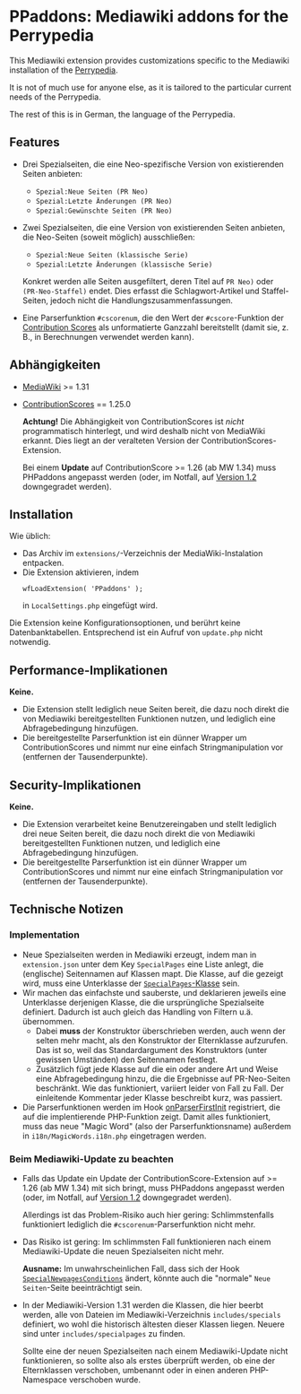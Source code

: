 # PPaddons: Mediawiki addons for the Perrypedia

This Mediawiki extension provides customizations specific to the Mediawiki installation of the [Perrypedia](http://www.perrypedia.proc).

It is not of much use for anyone else, as it is tailored to the particular current needs of the Perrypedia.

The rest of this is in German, the language of the Perrypedia.

## Features

* Drei Spezialseiten, die eine Neo-spezifische Version von existierenden Seiten anbieten:
  * `Spezial:Neue Seiten (PR Neo)`
  * `Spezial:Letzte Änderungen (PR Neo)`
  * `Spezial:Gewünschte Seiten (PR Neo)`

* Zwei Spezialseiten, die eine Version von existierenden Seiten anbieten, die Neo-Seiten (soweit möglich) ausschließen:
  * `Spezial:Neue Seiten (klassische Serie)`
  * `Spezial:Letzte Änderungen (klassische Serie)`

  Konkret werden alle Seiten ausgefiltert, deren Titel auf `PR Neo)` oder `(PR-Neo-Staffel)` endet. Dies erfasst die Schlagwort-Artikel und Staffel-Seiten, jedoch nicht die Handlungszusammenfassungen.

* Eine Parserfunktion `#cscorenum`, die den Wert der `#cscore`-Funktion
  der [Contribution Scores](https://www.mediawiki.org/wiki/Extension:Contribution_Scores) als unformatierte Ganzzahl bereitstellt
  (damit sie, z. B., in Berechnungen verwendet werden kann).

## Abhängigkeiten

* [MediaWiki](https://www.mediawiki.org) >= 1.31
* [ContributionScores](https://www.mediawiki.org/wiki/Extension:Contribution_Scores) == 1.25.0

   **Achtung!** Die Abhängigkeit von ContributionScores ist *nicht* programmatisch hinterlegt, und wird deshalb nicht von MediaWiki
   erkannt. Dies liegt an der veralteten Version der 
   ContributionScores-Extension.
   
   Bei einem **Update** auf ContributionScore >= 1.26 (ab MW 1.34) muss
   PHPaddons angepasst werden (oder, im Notfall, auf [Version 1.2](https://github.com/larsjuergenson/PPaddons/releases/tag/v1.2) downgegradet werden).

## Installation

Wie üblich:

* Das Archiv im `extensions/`-Verzeichnis der MediaWiki-Instalation entpacken.
* Die Extension aktivieren, indem 
  ```
  wfLoadExtension( 'PPaddons' );
  ```
  in `LocalSettings.php` eingefügt wird.

Die Extension keine Konfigurationsoptionen, und berührt keine Datenbanktabellen. Entsprechend ist ein Aufruf von `update.php` nicht notwendig.

## Performance-Implikationen

**Keine.** 

* Die Extension stellt lediglich neue Seiten bereit, die dazu noch direkt die von Mediawiki bereitgestellten Funktionen nutzen, und lediglich eine Abfragebedingung hinzufügen.
* Die bereitgestellte Parserfunktion ist ein dünner Wrapper um 
  ContributionScores und nimmt nur eine einfach Stringmanipulation vor
  (entfernen der Tausenderpunkte).

## Security-Implikationen

**Keine.** 

* Die Extension verarbeitet keine Benutzereingaben und stellt lediglich drei neue Seiten bereit, die dazu noch direkt die von Mediawiki bereitgestellten Funktionen nutzen, und lediglich eine Abfragebedingung hinzufügen.
* Die bereitgestellte Parserfunktion ist ein dünner Wrapper um 
  ContributionScores und nimmt nur eine einfach Stringmanipulation vor
  (entfernen der Tausenderpunkte).

## Technische Notizen

### Implementation

* Neue Spezialseiten werden in Mediawiki erzeugt, indem man in `extension.json` unter dem Key 
 `SpecialPages` eine Liste anlegt, die (englische) Seitennamen auf Klassen mapt. Die Klasse,
 auf die gezeigt wird, muss eine Unterklasse der [`SpecialPages`-Klasse](https://doc.wikimedia.org/mediawiki-core/master/php/classSpecialPage.html) sein.
* Wir machen das einfachste und sauberste, und deklarieren jeweils eine Unterklasse 
  derjenigen Klasse, die die ursprüngliche Spezialseite definiert. Dadurch ist auch 
  gleich das Handling von Filtern u.ä. übernommen.
  * Dabei **muss** der Konstruktor überschrieben werden, auch wenn der selten mehr macht, 
    als den Konstruktor der Elternklasse aufzurufen. Das ist so, weil das 
    Standardargument des Konstruktors (unter gewissen Umständen) den Seitennamen 
    festlegt.
  * Zusätzlich fügt jede Klasse auf die ein oder andere Art und Weise eine 
    Abfragebedingung hinzu, die die Ergebnisse auf PR-Neo-Seiten beschränkt. Wie 
    das funktioniert, variiert leider von Fall zu Fall. Der einleitende Kommentar 
    jeder Klasse beschreibt kurz, was passiert.
* Die Parserfunktionen werden im Hook [onParserFirstInit](https://www.mediawiki.org/wiki/Manual:Hooks/ParserFirstCallInit) registriert, die auf die implentierende PHP-Funktion zeigt. Damit alles funktioniert, muss das neue "Magic Word" (also der Parserfunktionsname) außerdem in `i18n/MagicWords.i18n.php` eingetragen werden.

### Beim Mediawiki-Update zu beachten

*  Falls das Update ein Update der ContributionScore-Extension auf >= 1.26 
   (ab MW 1.34) mit sich bringt, muss
   PHPaddons angepasst werden (oder, im Notfall, auf [Version 1.2](https://github.com/larsjuergenson/PPaddons/releases/tag/v1.2) downgegradet werden).

   Allerdings ist das Problem-Risiko auch hier gering: Schlimmstenfalls funktioniert lediglich die `#cscorenum`-Parserfunktion nicht mehr.

* Das Risiko ist gering: Im schlimmsten Fall funktionieren nach einem Mediawiki-Update 
  die neuen Spezialseiten nicht mehr. 
  
  **Ausname:** Im unwahrscheinlichen Fall, dass sich der Hook [`SpecialNewpagesConditions`](https://www.mediawiki.org/wiki/Manual:Hooks/SpecialNewpagesConditions) ändert, könnte auch die "normale" `Neue Seiten`-Seite beeinträchtigt sein.

* In der Mediawiki-Version 1.31 werden die Klassen, die hier beerbt werden, alle von Dateien im Mediawiki-Verzeichnis `includes/specials` definiert, wo wohl die historisch ältesten dieser Klassen liegen. Neuere sind unter `includes/specialpages` zu finden.

  Sollte eine der neuen Spezialseiten nach einem Mediawiki-Update nicht funktionieren, so sollte also als erstes überprüft werden, ob eine der Elternklassen verschoben, umbenannt oder in einen anderen PHP-Namespace verschoben wurde.
